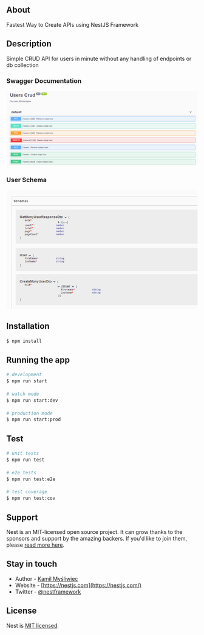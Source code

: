 ## About 
Fastest Way to Create APIs using NestJS Framework 

 ## Description
Simple CRUD API for users in minute without any handling of endpoints or db collection 

### Swagger Documentation
<img src="https://github.com/mohamedlotfe/NestJs-APIs/blob/main/Capture1.PNG">

### User Schema
<img src="https://github.com/mohamedlotfe/NestJs-APIs/blob/main/Capture2.PNG">

## Installation

```bash
$ npm install
```

## Running the app

```bash
# development
$ npm run start

# watch mode
$ npm run start:dev

# production mode
$ npm run start:prod
```

## Test

```bash
# unit tests
$ npm run test

# e2e tests
$ npm run test:e2e

# test coverage
$ npm run test:cov
```

## Support

Nest is an MIT-licensed open source project. It can grow thanks to the sponsors and support by the amazing backers. If you'd like to join them, please [read more here](https://docs.nestjs.com/support).

## Stay in touch

- Author - [Kamil Myśliwiec](https://kamilmysliwiec.com)
- Website - [https://nestjs.com](https://nestjs.com/)
- Twitter - [@nestframework](https://twitter.com/nestframework)

## License

Nest is [MIT licensed](LICENSE).
